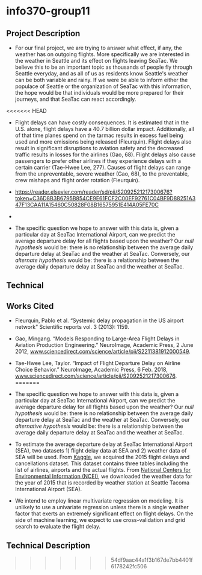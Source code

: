 # info370-group11

## Project Description

- For our final project, we are trying to answer what effect, if any, the weather has on outgoing flights. More specifically we are interested in the weather in Seattle and its effect on flights leaving SeaTac. We believe this to be an important topic as thousands of people fly through Seattle everyday, and as all of us as residents know Seattle's weather can be both variable and rainy. If we were be able to inform either the populace of Seattle or the organization of SeaTac with this information, the hope would be that individuals would be more prepared for their journeys, and that SeaTac can react accordingly.

<<<<<<< HEAD
- Flight delays can have costly consequences. It is estimated that in the U.S. alone, flight delays have a 40.7 billion dollar impact. Additionally, all of that time planes spend on the tarmac results in excess fuel being used and more emissions being released (Fleurquin). Flight delays also result in significant disruptions to aviation safety and the decreased traffic results in losses for the airlines (Gao, 68). Flight delays also cause passengers to prefer other airlines if they experience delays with a certain carrier (Tae-Hwee Lee, 277). Causes of flight delays can range from the unpreventable, severe weather (Gao, 68), to the preventable, crew mishaps and flight order rotation (Fleurquin). 

- https://reader.elsevier.com/reader/sd/pii/S2092521217300676?token=C36D8B3B6795B854CE9E61FCF2C00EF92761C04BF9D88251A347F13CAA11A15460C50828F08B16575951E414A05FE70C

- 

- The specific question we hope to answer with this data is, given a particular day at SeaTac International Airport, can we predict the average departure delay for all flights based upon the weather? Our _null hypothesis_ would be: there is no relationship between the average daily departure delay at SeaTac and the weather at SeaTac. Conversely, our _alternate hypothesis_ would be: there is a relationship between the average daily departure delay at SeaTac and the weather at SeaTac. 

## Technical 

## Works Cited

- Fleurquin, Pablo et al. “Systemic delay propagation in the US airport network” Scientific reports 
    vol. 3 (2013): 1159.

- Gao, Mingang. “Models Responding to Large-Area Flight Delays in Aviation Production Engineering.” 
    NeuroImage, Academic Press, 2 June 2012, www.sciencedirect.com/science/article/pii/S2211381912000549.

- Tae-Hwee Lee, Taylor. “Impact of Flight Departure Delay on Airline Choice Behavior.” NeuroImage, 
    Academic Press, 6 Feb. 2018, www.sciencedirect.com/science/article/pii/S2092521217300676.
=======
- The specific question we hope to answer with this data is, given a particular day at SeaTac International Airport, can we predict the average departure delay for all flights based upon the weather? Our _null hypothesis_ would be: there is no relationship between the average daily departure delay at SeaTac and the weather at SeaTac. Conversely, our _alternative hypothesis_ would be: there is a relationship between the average daily departure delay at SeaTac and the weather at SeaTac.

- To estimate the average departure delay at SeaTac International Airport (SEA), two datasets 1) flight delay data at SEA and 2) weather data of SEA will be used. From [Kaggle](https://www.kaggle.com/fabiendaniel/predicting-flight-delays-tutorial/data), we acquired the 2015 flight delays and cancellations dataset. This dataset contains three tables including the list of airlines, airports and the actual flights. From [National Centers for Environmental Information (NCEI)](https://www.ncdc.noaa.gov/), we downloaded the weather data for the year of 2015 that is recorded by weather station at Seattle Tacoma International Airport (SEA).  

- We intend to employ linear multivariate regression on modeling. It is unlikely to use a univariate regression unless there is a single weather factor that exerts an extremely significant effect on flight delays.
On the side of machine learning, we expect to use cross-validation and grid search to evaluate the flight delay.  

## Technical Description
>>>>>>> 54df9aac44a1f3b167de7bb4401f6178242fc506
